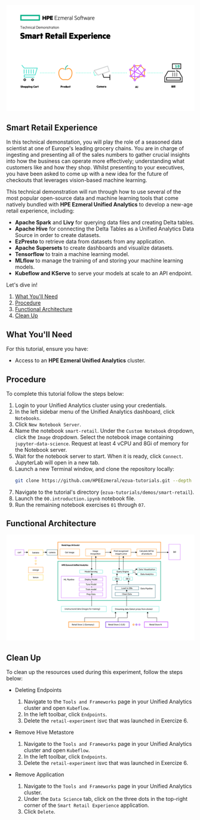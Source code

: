 ![smart-retail-experience](images/high-level-overview.png)
## Smart Retail Experience 

In this technical demonstation, you will play the role of a seasoned data
scientist at one of Europe's leading grocery chains. You are in charge of
ingesting and presenting all of the sales numbers to gather crucial insights
into how the business can operate more effectively; understanding what customers
like and how they shop. Whilst presenting to your executives, you have been
asked to come up with a new idea for the future of checkouts that leverages
vision-based machine learning. 

This technical demonstration will run through how to use several of the most
popular open-source data and machine learning tools that come natively bundled
with **HPE Ezmeral Unified Analytics** to develop a new-age retail experience,
including:

- **Apache Spark** and **Livy** for querying data files and creating Delta
  tables.
- **Apache Hive** for connecting the Delta Tables as a Unified Analytics Data
  Source in order to create datasets.
- **EzPresto** to retrieve data from datasets from any application. 
- **Apache Supersets** to create dashboards and visualize datasets.
- **Tensorflow** to train a machine learning model.
- **MLflow** to manage the training of and storing your machine learning models.
- **Kubeflow and KServe** to serve your models at scale to an API endpoint.

Let's dive in!

1. [What You'll Need](#what-youll-need)
1. [Procedure](#procedure)
1. [Functional Architecture](#functional-architecture)
1. [Clean Up](#clean-up)

## What You'll Need

For this tutorial, ensure you have:

- Access to an **HPE Ezmeral Unified Analytics** cluster.

## Procedure

To complete this tutorial follow the steps below:

1. Login to your Unified Analytics cluster using your credentials.
1. In the left sidebar menu of the Unified Analytics dashboard, click
   `Notebooks`.
1. Click `New Notebook Server`.
1. Name the notebook `smart-retail`. Under the `Custom Notebook` dropdown,
   click the `Image` dropdown. Select the notebook image containing
   `jupyter-data-science`. Request at least 4 vCPU and 8Gi of memory for the
   Notebook server.
1. Wait for the notebook server to start. When it is ready, click `Connect`.
   JupyterLab will open in a new tab. 
1. Launch a new Terminal window, and clone the repository locally:
   ```bash
   git clone https://github.com/HPEEzmeral/ezua-tutorials.git --depth 1
   ```
1. Navigate to the tutorial's directory (`ezua-tutorials/demos/smart-retail`).
1. Launch the `00.introduction.ipynb` notebook file.
1. Run the remaining notebook exercises `01` through `07`.

## Functional Architecture

![functional-architecture](images/architecture.png)


## Clean Up

To clean up the resources used during this experiment, follow the steps below:

- Deleting Endpoints
    1. Navigate to the `Tools and Frameworks` page in your Unified Analytics
       cluster and open `Kubeflow`.
    1. In the left toolbar, click `Endpoints`.
    1. Delete the `retail-experiment` isvc that was launched in Exercize 6.

- Remove Hive Metastore
    1. Navigate to the `Tools and Frameworks` page in your Unified Analytics
       cluster and open `Kubeflow`.
    1. In the left toolbar, click `Endpoints`.
    1. Delete the `retail-experiment` isvc that was launched in Exercize 6.

- Remove Application
    1. Navigate to the `Tools and Frameworks` page in your Unified Analytics
       cluster.
    1. Under the `Data Science` tab, click on the three dots in the top-right
       corner of the `Smart Retail Experience` application. 
    1. Click `Delete`.
